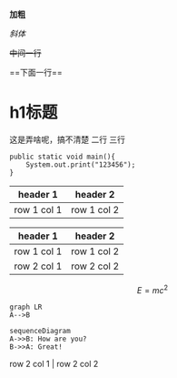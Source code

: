 **加粗**

*斜体*

~~中间一行~~

==下面一行==

# h1标题


这是弄啥呢，搞不清楚
二行
三行


```
public static void main(){
    System.out.print("123456");
}
```


header 1 | header 2
---|---
row 1 col 1 | row 1 col 2

header 1 | header 2
---|---
row 1 col 1 | row 1 col 2
row 2 col 1 | row 2 col 2

```math
E = mc^2
```

```
graph LR
A-->B
```

```
sequenceDiagram
A->>B: How are you?
B->>A: Great!
```

row 2 col 1 | row 2 col 2



